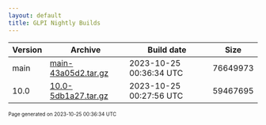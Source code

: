 ```yaml
---
layout: default
title: GLPI Nightly Builds
---
```


Version|Archive|Build date|Size
---|---|---|---
main|[main-43a05d2.tar.gz](main-43a05d2.tar.gz)|2023-10-25 00:36:34 UTC|76649973
10.0|[10.0-5db1a27.tar.gz](10.0-5db1a27.tar.gz)|2023-10-25 00:27:56 UTC|59467695

<font size="1">Page generated on 2023-10-25 00:36:34 UTC</font>
